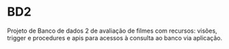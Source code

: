 # BD2
Projeto de Banco de dados 2 de avaliação de filmes com recursos: visões, trigger e procedures e apis para acessos à consulta ao banco via aplicação.
